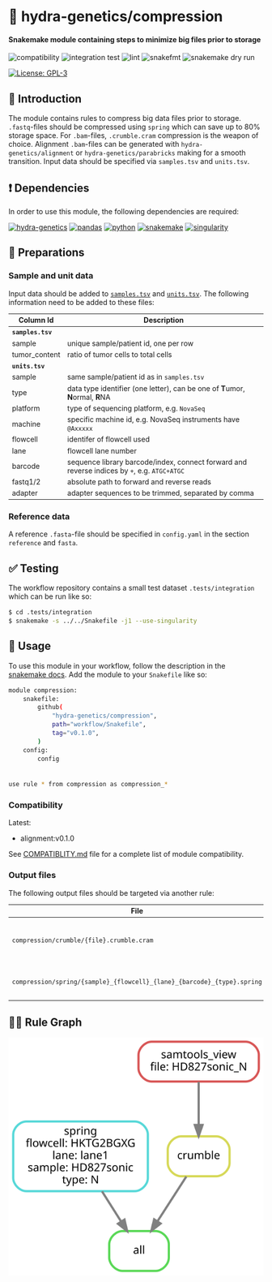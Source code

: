 # :snake: hydra-genetics/compression

#### Snakemake module containing steps to minimize big files prior to storage

![compatibility](https://github.com/hydra-genetics/compression/actions/workflows/compatibility.yaml/badge.svg?branch=develop)
![integration test](https://github.com/hydra-genetics/compression/actions/workflows/integration.yaml/badge.svg?branch=develop)
![lint](https://github.com/hydra-genetics/compression/actions/workflows/lint.yaml/badge.svg?branch=develop)
![snakefmt](https://github.com/hydra-genetics/compression/actions/workflows/snakefmt.yaml/badge.svg?branch=develop)
![snakemake dry run](https://github.com/hydra-genetics/compression/actions/workflows/snakemake-dry-run.yaml/badge.svg?branch=develop)

[![License: GPL-3](https://img.shields.io/badge/License-GPL3-yellow.svg)](https://opensource.org/licenses/gpl-3.0.html)

## :speech_balloon: Introduction

The module contains rules to compress big data files prior to storage. `.fastq`-files should be compressed using
`spring` which can save up to 80% storage space. For `.bam`-files, `.crumble.cram` compression is the weapon of
choice. Alignment `.bam`-files can be generated with `hydra-genetics/alignment` or `hydra-genetics/parabricks`
making for a smooth transition. Input data should be specified via `samples.tsv` and `units.tsv`.

## :heavy_exclamation_mark: Dependencies

In order to use this module, the following dependencies are required:

[![hydra-genetics](https://img.shields.io/badge/hydragenetics-v0.10.0-blue)](https://github.com/hydra-genetics/)
[![pandas](https://img.shields.io/badge/pandas-1.3.1-blue)](https://pandas.pydata.org/)
[![python](https://img.shields.io/badge/python-3.8-blue)](https://www.python.org/)
[![snakemake](https://img.shields.io/badge/snakemake-6.10.0-blue)](https://snakemake.readthedocs.io/en/stable/)
[![singularity](https://img.shields.io/badge/singularity-3.0.0-blue)](https://sylabs.io/docs/)

## :school_satchel: Preparations

### Sample and unit data

Input data should be added to [`samples.tsv`](https://github.com/hydra-genetics/compression/blob/develop/config/samples.tsv)
and [`units.tsv`](https://github.com/hydra-genetics/compression/blob/develop/config/units.tsv).
The following information need to be added to these files:

| Column Id | Description |
| --- | --- |
| **`samples.tsv`** |
| sample | unique sample/patient id, one per row |
| tumor_content | ratio of tumor cells to total cells |
| **`units.tsv`** |
| sample | same sample/patient id as in `samples.tsv` |
| type | data type identifier (one letter), can be one of **T**umor, **N**ormal, **R**NA |
| platform | type of sequencing platform, e.g. `NovaSeq` |
| machine | specific machine id, e.g. NovaSeq instruments have `@Axxxxx` |
| flowcell | identifer of flowcell used |
| lane | flowcell lane number |
| barcode | sequence library barcode/index, connect forward and reverse indices by `+`, e.g. `ATGC+ATGC` |
| fastq1/2 | absolute path to forward and reverse reads |
| adapter | adapter sequences to be trimmed, separated by comma |

### Reference data

A reference `.fasta`-file should be specified in `config.yaml` in the section `reference` and `fasta`.

## :white_check_mark: Testing

The workflow repository contains a small test dataset `.tests/integration` which can be run like so:

```bash
$ cd .tests/integration
$ snakemake -s ../../Snakefile -j1 --use-singularity
```

## :rocket: Usage

To use this module in your workflow, follow the description in the
[snakemake docs](https://snakemake.readthedocs.io/en/stable/snakefiles/modularization.html#modules).
Add the module to your `Snakefile` like so:

```bash
module compression:
    snakefile:
        github(
            "hydra-genetics/compression",
            path="workflow/Snakefile",
            tag="v0.1.0",
        )
    config:
        config


use rule * from compression as compression_*
```

### Compatibility

Latest:
 - alignment:v0.1.0

 See [COMPATIBLITY.md](../master/COMPATIBLITY.md) file for a complete list of module compatibility.

### Output files

The following output files should be targeted via another rule:

| File | Description |
|---|---|
| `compression/crumble/{file}.crumble.cram` | `crumble`-compressed `.cram` alignment files |
| `compression/spring/{sample}_{flowcell}_{lane}_{barcode}_{type}.spring` | `spring`-compressed `.fastq` read file pair |

## :judge: Rule Graph

![rule_graph](images/rulegraph.svg)
